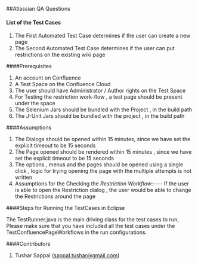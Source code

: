 ##Atlassian QA Questions

#### List of the Test Cases

1. The First Automated Test Case determines if the user can create a new page
2. The Second Automated Test Case determines if the user can put restrictions on the existing wiki page


####Prerequisites

1. An account on Confluence
2. A Test Space on the Confluence Cloud
3. The user should have Administrator / Author rights on the Test Space
4. For Testing the restriction work-flow , a test page should be present under the space
5. The Selenium Jars should be bundled with the Project , in the build path
6. The J-Unit Jars should be bundled with the project , in the build path

####Assumptions

1. The Dialogs should be opened within 15 minutes, since we have set the explicit timeout to be 15 seconds
2. The Page opened should be rendered within 15 minutes , since we have set the explicit timeout to be 15 seconds
3. The options , menus and the pages should be opened using a single click , logic for trying opening the page with the multiple attempts is not written
4. Assumptions for the Checking the *Restriction Workflow*:---- If the user is able to open the Restriction dialog , the user would be able to change the Restrictions around the page

####Steps for Running the TestCases in Eclipse

The TestRunner.java is the main driving class for the test cases to run, Please make sure that you have included all the test cases under the TestConfluencePageWorkflows in the run configurations.

####Contributors

1. Tushar Sappal (sappal.tushar@gmail.com)
